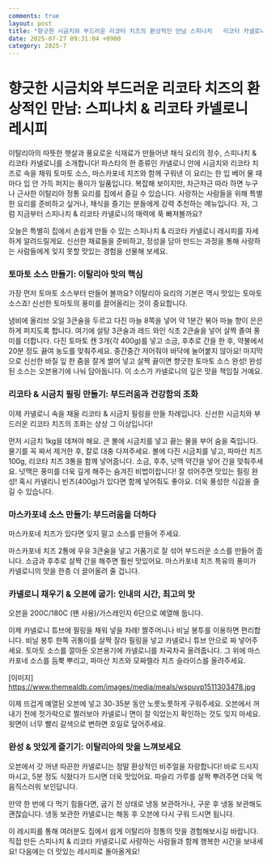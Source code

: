 ```yaml
---
comments: true
layout: post
title: "향긋한 시금치와 부드러운 리코타 치즈의 환상적인 만남 스피나치   리코타 카넬로니 레시피"
date: 2025-07-27 09:31:04 +0900
category: 2025-7
---
```


# 향긋한 시금치와 부드러운 리코타 치즈의 환상적인 만남: 스피나치 & 리코타 카넬로니 레시피

이탈리아의 따뜻한 햇살과 풍요로운 식재료가 만들어낸 채식 요리의 정수, 스피나치 & 리코타 카넬로니를 소개합니다! 파스타의 한 종류인 카넬로니 안에 시금치와 리코타 치즈로 속을 채워 토마토 소스, 마스카포네 치즈와 함께 구워낸 이 요리는 한 입 베어 물 때마다 입 안 가득 퍼지는 풍미가 일품입니다. 복잡해 보이지만, 차근차근 따라 하면 누구나 근사한 이탈리아 정통 요리를 집에서 즐길 수 있습니다. 사랑하는 사람들을 위해 특별한 요리를 준비하고 싶거나, 채식을 즐기는 분들에게 강력 추천하는 메뉴입니다. 자, 그럼 지금부터 스피나치 & 리코타 카넬로니의 매력에 푹 빠져볼까요?

오늘은 특별히 집에서 손쉽게 만들 수 있는 스피나치 & 리코타 카넬로니 레시피를 자세하게 알려드릴게요. 신선한 재료들을 준비하고, 정성을 담아 만드는 과정을 통해 사랑하는 사람들에게 잊지 못할 맛있는 경험을 선물해 보세요.

### 토마토 소스 만들기: 이탈리아 맛의 핵심

가장 먼저 토마토 소스부터 만들어 볼까요? 이탈리아 요리의 기본은 역시 맛있는 토마토 소스죠! 신선한 토마토의 풍미를 끌어올리는 것이 중요합니다.

냄비에 올리브 오일 3큰술을 두르고 다진 마늘 8쪽을 넣어 약 1분간 볶아 마늘 향이 은은하게 퍼지도록 합니다. 여기에 설탕 3큰술과 레드 와인 식초 2큰술을 넣어 살짝 졸여 풍미를 더합니다. 다진 토마토 캔 3개(각 400g)를 넣고 소금, 후추로 간을 한 후, 약불에서 20분 정도 끓여 농도를 맞춰주세요. 중간중간 저어줘야 바닥에 눌어붙지 않아요! 마지막으로 신선한 바질 잎 한 줌을 잘게 썰어 넣고 살짝 끓이면 향긋한 토마토 소스 완성! 완성된 소스는 오븐용기에 나눠 담아둡니다. 이 소스가 카넬로니의 깊은 맛을 책임질 거예요.

### 리코타 & 시금치 필링 만들기: 부드러움과 건강함의 조화

이제 카넬로니 속을 채울 리코타 & 시금치 필링을 만들 차례입니다. 신선한 시금치와 부드러운 리코타 치즈의 조화는 상상 그 이상입니다!

먼저 시금치 1kg을 데쳐야 해요. 큰 볼에 시금치를 넣고 끓는 물을 부어 숨을 죽입니다. 물기를 꼭 짜서 제거한 후, 칼로 대충 다져주세요. 볼에 다진 시금치를 넣고, 파마산 치즈 100g, 리코타 치즈 3통을 함께 넣어줍니다. 소금, 후추, 넛맥 약간을 넣어 간을 맞춰주세요. 넛맥은 풍미를 더욱 깊게 해주는 숨겨진 비법이랍니다! 잘 섞어주면 맛있는 필링 완성! 혹시 카넬리니 빈즈(400g)가 있다면 함께 넣어줘도 좋아요. 더욱 풍성한 식감을 즐길 수 있습니다.

### 마스카포네 소스 만들기: 부드러움을 더하다

마스카포네 치즈가 있다면 잊지 말고 소스를 만들어 주세요.

마스카포네 치즈 2통에 우유 3큰술을 넣고 거품기로 잘 섞어 부드러운 소스를 만들어 줍니다. 소금과 후추로 살짝 간을 해주면 훨씬 맛있어요. 마스카포네 치즈 특유의 풍미가 카넬로니의 맛을 한층 더 끌어올려 줄 겁니다.

### 카넬로니 채우기 & 오븐에 굽기: 인내의 시간, 최고의 맛

오븐을 200C/180C (팬 사용)/가스레인지 6단으로 예열해 둡니다.

이제 카넬로니 튜브에 필링을 채워 넣을 차례! 짤주머니나 비닐 봉투를 이용하면 편리합니다. 비닐 봉투 한쪽 귀퉁이를 살짝 잘라 필링을 넣고 카넬로니 튜브 안으로 짜 넣어주세요. 토마토 소스를 깔아둔 오븐용기에 카넬로니를 차곡차곡 올려줍니다. 그 위에 마스카포네 소스를 듬뿍 뿌리고, 파마산 치즈와 모짜렐라 치즈 슬라이스를 올려주세요.

[이미지]
https://www.themealdb.com/images/media/meals/wspuvp1511303478.jpg

이제 뜨겁게 예열된 오븐에 넣고 30-35분 동안 노릇노릇하게 구워주세요. 오븐에서 꺼내기 전에 젓가락으로 찔러보아 카넬로니 면이 잘 익었는지 확인하는 것도 잊지 마세요. 윗면이 너무 빨리 갈색으로 변하면 호일로 덮어주세요.

### 완성 & 맛있게 즐기기: 이탈리아의 맛을 느껴보세요

오븐에서 갓 꺼낸 따끈한 카넬로니는 정말 환상적인 비주얼을 자랑합니다! 바로 드시지 마시고, 5분 정도 식혔다가 드시면 더욱 맛있어요. 파슬리 가루를 살짝 뿌려주면 더욱 먹음직스러워 보인답니다.

만약 한 번에 다 먹기 힘들다면, 굽기 전 상태로 냉동 보관하거나, 구운 후 냉동 보관해도 괜찮습니다. 냉동 보관한 카넬로니는 해동 후 오븐에 다시 구워 드시면 됩니다.

이 레시피를 통해 여러분도 집에서 쉽게 이탈리아 정통의 맛을 경험해보시길 바랍니다. 직접 만든 스피나치 & 리코타 카넬로니로 사랑하는 사람들과 함께 행복한 시간을 보내세요! 다음에는 더 맛있는 레시피로 돌아올게요!